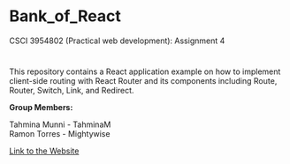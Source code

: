 # Bank_of_React
CSCI 3954802 (Practical web development): Assignment 4
# 
This repository contains a React application example on how to implement client-side routing with React Router and its components including Route, Router, Switch, Link, and Redirect.

<b>Group Members:</b>

Tahmina Munni - TahminaM </br>
Ramon Torres - Mightywise </br>

[Link to the Website](https://tahminam.github.io/Bank_of_React/)

